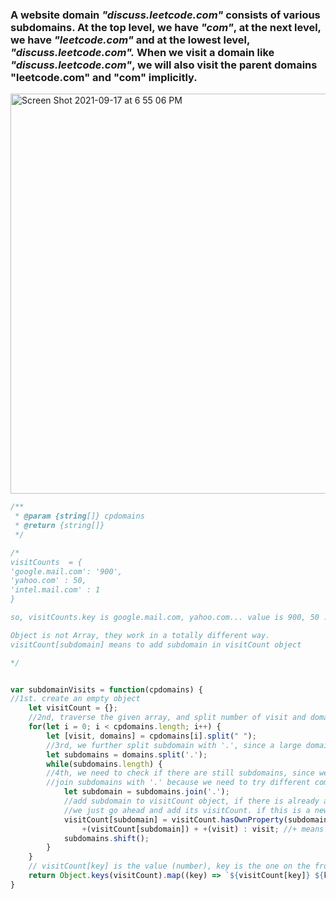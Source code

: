 ### A website domain _"discuss.leetcode.com"_ consists of various subdomains. At the top level, we have _"com"_, at the next level, we have _"leetcode.com"_ and at the lowest level, _"discuss.leetcode.com"._ When we visit a domain like _"discuss.leetcode.com"_, we will also visit the parent domains "leetcode.com" and "com" implicitly.

<img width="640" alt="Screen Shot 2021-09-17 at 6 55 06 PM" src="https://user-images.githubusercontent.com/37787994/133868454-d88ba542-2728-4c1b-9710-4ba6d854841a.png">

```Javascript
/**
 * @param {string[]} cpdomains
 * @return {string[]}
 */

/*
visitCounts  = {
'google.mail.com': '900',
'yahoo.com' : 50,
'intel.mail.com' : 1
}

so, visitCounts.key is google.mail.com, yahoo.com... value is 900, 50 .....

Object is not Array, they work in a totally different way.
visitCount[subdomain] means to add subdomain in visitCount object

*/


var subdomainVisits = function(cpdomains) {
//1st. create an empty object
    let visitCount = {};
    //2nd, traverse the given array, and split number of visit and domain, then storing them.
    for(let i = 0; i < cpdomains.length; i++) {
        let [visit, domains] = cpdomains[i].split(" ");
        //3rd, we further split subdomain with '.', since a large domain contains several subdomains
        let subdomains = domains.split('.');
        while(subdomains.length) {
        //4th, we need to check if there are still subdomains, since we are gonna shift them at the end
        //join subdomains with '.' because we need to try different combinations
            let subdomain = subdomains.join('.');
            //add subdomain to visitCount object, if there is already a subdomain in there (such as 'com'),
            //we just go ahead and add its visitCount. if this is a new subdomain, we add 'visit' as its value
            visitCount[subdomain] = visitCount.hasOwnProperty(subdomain) ?
                +(visitCount[subdomain]) + +(visit) : visit; //+ means Number, otherwise '1' + '0' will become '10' instead of '1'
            subdomains.shift();
        }
    }
    // visitCount[key] is the value (number), key is the one on the front, which is subdomains.
    return Object.keys(visitCount).map((key) => `${visitCount[key]} ${key}`);
}
```
